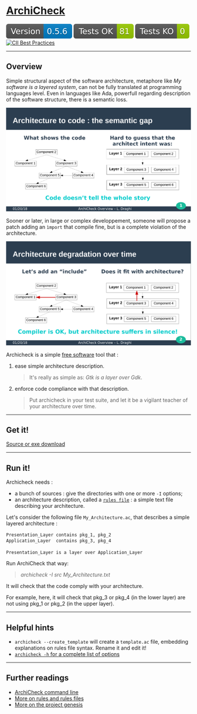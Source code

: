 [ArchiCheck](http://lionel.draghi.free.fr/Archicheck/index.html)
================================================================

![](version.svg) ![](tests_ok.svg) ![](tests_ko.svg) [![CII Best Practices](https://bestpractices.coreinfrastructure.org/projects/1625/badge)](https://bestpractices.coreinfrastructure.org/projects/1625)

---------------------------------------------------------------------

Overview
--------

Simple structural aspect of the software architecture, metaphore like _My software is a layered system_, can not be fully translated at programming languages level. Even in languages like Ada, powerfull regarding description of the software structure, there is a semantic loss.

![The code doesn't tell the whole story!](semantic_gap.png)

Sooner or later, in large or complex developpement, someone will propose a patch adding an `ìmport` that compile fine, but is a complete violation of the architecture.

![Architecture degradation over time](architecture_degradation.png)

Archicheck is a simple [free software](copying.md) tool that :

1. ease simple architecture description.  
   > It's really as simple as: _Gtk is a layer over Gdk_.
2. enforce code compliance with that description.  
   > Put archicheck in your test suite, and let it be a vigilant teacher of your architecture over time.

---------------------------------------------------------------------

Get it!
-------

[Source or exe download](building.md)

---------------------------------------------------------------------

Run it!
-------

Archicheck needs :

- a bunch of sources : give the directories with one or more `-I` options;
- an architecture description, called a [`rules file`](rules.md) : a simple text file describing your architecture.

Let's consider the following file `My_Architecture.ac`, that describes a simple layered architecture :

```
Presentation_Layer contains pkg_1, pkg_2
Application_Layer  contains pkg_3, pkg_4

Presentation_Layer is a layer over Application_Layer
```

Run ArchiCheck that way:  
> _archicheck -I src My_Architecture.txt_  

It will check that the code comply with your architecture.

For example, here, it will check that pkg_3 or pkg_4 (in the lower layer) are not using pkg_1 or pkg_2 (in the upper layer).

---------------------------------------------------------------------

Helpful hints
-------------

- `archicheck --create_template` will create a `template.ac` file,
embedding explanations on rules file syntax. 
Rename it and edit it!
- [`archicheck -h` for a complete list of options](cmd_line.md)


---------------------------------------------------------------------

Further readings 
----------------

- [ArchiCheck command line](cmd_line.md)
- [More on rules and rules files](rules.md)
- [More on the project genesis](why.md)
